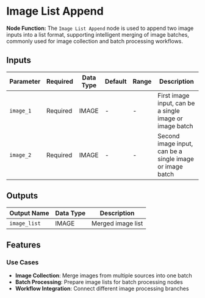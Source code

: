 # Image List Append

**Node Function:** The `Image List Append` node is used to append two image inputs into a list format, supporting intelligent merging of image batches, commonly used for image collection and batch processing workflows.

## Inputs

| Parameter | Required | Data Type | Default | Range | Description |
|--|--|--|--|--|--|
| `image_1` | Required | IMAGE | - | - | First image input, can be a single image or image batch |
| `image_2` | Required | IMAGE | - | - | Second image input, can be a single image or image batch |

## Outputs

| Output Name | Data Type | Description |
|-------------|-----------|-------------|
| `image_list` | IMAGE | Merged image list |

## Features

### Use Cases
- **Image Collection**: Merge images from multiple sources into one batch
- **Batch Processing**: Prepare image lists for batch processing nodes
- **Workflow Integration**: Connect different image processing branches